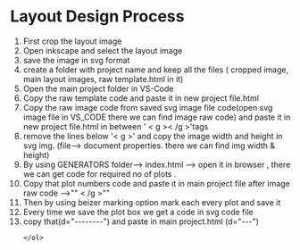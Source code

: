 <!DOCTYPE html>
<html lang="en">
<head>
    <meta charset="UTF-8">
    <meta http-equiv="X-UA-Compatible" content="IE=edge">
    <meta name="viewport" content="width=device-width, initial-scale=1.0">
    <title>Document</title>
</head>
<body>
    <h1> <b>Layout Design Process</b> </h1>
    <ol>
        <li>First crop the layout image</li>
        <li>Open inkscape and select the layout image</li>
        <li>save the image in svg format</li>
        <li>create a folder with project name and keep all the files ( cropped image, main layout images, raw template.html in it)</li>
        <li>Open the main project folder in VS-Code </li>
        <li>Copy the raw template code  and paste it in new project file.html </li>
        <li>Copy the raw image code from saved svg image file code(open svg image file in VS_CODE there we can find image raw code) and paste it in new project file.html in between ' < g >< /g >'tags </li>
        <li>remove the lines below '< g  >' and copy the image width and height in svg img. (file--> document properties. there we can find img width & height)</li>
        <li>By using GENERATORS folder--> index.html --> open it in browser , there we can get code for required no of plots .</li>
        <li>Copy that  plot numbers code and paste it in main project file after image raw code -->"" < /g >"" </li>
        <li>Then by using beizer marking option mark each every plot and save it </li>
        <li>Every time we save the plot box we get a code in svg code file </li>
        <li>copy that(d="--------") and paste in main project.html (d="---") </li>

    </ol>
</body>
</html>
